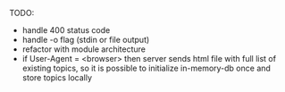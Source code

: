 TODO:
- handle 400 status code
- handle -o flag (stdin or file output)
- refactor with module architecture
- if User-Agent = \<browser\> then server sends html file with full list of existing topics, so it is possible to initialize in-memory-db once and store topics locally

